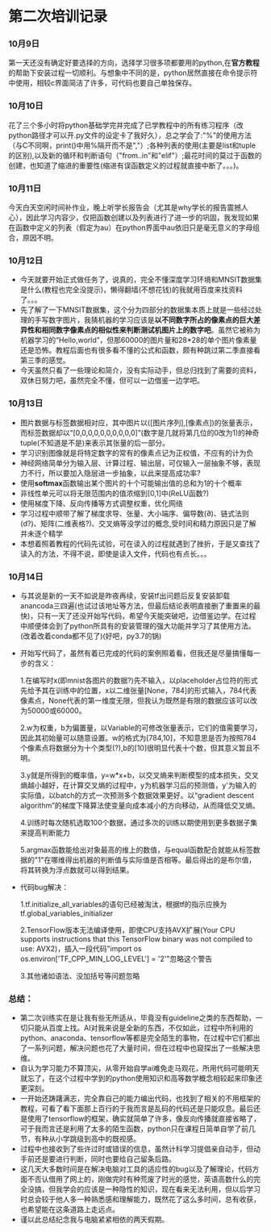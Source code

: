 # 第二次培训记录
### 10月9日
第一天还没有确定好要选择的方向，选择学习很多项都要用的python,在**官方教程**的帮助下安装过程一切顺利。与想象中不同的是，python居然直接在命令提示符中使用，相较c界面简洁了许多，可代码也要自己单独保存。

### 10月10日
花了三个多小时将python基础学完并完成了已学教程中的所有练习程序（改python路径才可以开.py文件的设定卡了我好久），总之学会了:"%"的使用方法（与C不同啊，print()中用%隔开而不是","）;各种列表的使用(主要是list和tuple的区别),以及新的循环和判断语句（"from..in"和"elif"）;最花时间的莫过于函数的创建，也知道了缩进的重要性(缩进有误函数定义的过程就直接中断了。。。)。

### 10月11日
今天白天空闲时间补作业，晚上听学长报告会（尤其是why学长的报告震撼人心），因此学习内容少，仅把函数创建以及列表进行了进一步的巩固，我发现如果在函数中定义的列表（假定为au）在python界面中au依旧只是毫无意义的字母组合，原因不明。

### 10月12日
* 今天就要开始正式做任务了，说真的，完全不懂深度学习环境和MNSIT数据集是什么(教程也完全没提示)，懒得翻墙(不想花钱)的我就用百度来找资料了。。。
* 先了解了一下MNSIT数据集，这个分为四部分的数据集本质上就是一些经过处理的手写数字图片，我猜机器的学习应该是**以不同数字所占的像素点的巨大差异性和相同数字像素点的相似性来判断测试机图片上的数字吧**。虽然它被称为机器学习的“Hello,world”，但那60000的图片量和28*28的单个图片像素量还是恐怖。教程后面也有很多看不懂的公式和函数，颇有种跳过第二季直接看第三季的感觉。
* 今天虽然只看了一些理论和简介，没有实际动手，但总归找到了需要的资料，双休日努力吧，虽然完全不懂，但可以一边借鉴一边学吧。


### 10月13日
* 图片数据与标签数据相对应，其中图片以([图片序列],[像素点])的张量表示，而标签数据却以“[0,0,0,0,0,0,0,0,0,0]”(数字是几就将第几位的0改为1)的神奇tuple(不知道是不是)来表示其张量的后一部分。
* 学习识别图像就是将特定数字的常有的像素点记为正权值，不应有的计为负
* 神经网络简单分为输入层、计算过程、输出层，可仅输入一层抽象不够，表现力不行，所以要加入隐层进一步抽象，以此来提高成功率?
* 使用**softmax**函数输出某个图片的十个可能输出值的总和为1的十个概率
* 非线性单元可以将无限范围内的值浓缩到[0,1]中(ReLU函数?)
* 使用梯度下降、反向传播等方式调整权重，优化网络
* 学习过程中顺带了解了梯度求导、张量、大小端序、偏导数(∂)、链式法则(d?)、矩阵(二维表格?)、交叉熵等没学过的概念,受时间和精力原因只是了解并未逐个精学
* 本想着照着教程的代码先试验，可在读入的过程就遇到了挫折，于是又查找了读入的方法，不得不说，即使是读入文件，代码也有点长。。。
 
### 10月14日
* 与其说是新的一天不如说是昨夜再续，安装tf出问题后反复安装卸载anancoda三四遍(也试过该地址等方法，但最后结论表明直接删了重置来的最快)，只有一天了还没开始写代码，希望今天能突破吧，边借鉴边学。在过程中顺便体会到了python所具有的安装管理的强大功能并学习了其使用方法。(改着改着conda都不见了)(好吧，py3.7的锅)
* 开始写代码了，虽然有着已完成的代码的案例照着看，但我还是尽量搞懂每一步的含义：

   1.在编写时x(即mnist各图片的数据?)先不输入，以placeholder占位符的形式先给予其在训练中的位置，x以二维张量[None，784]的形式输入，784代表像素点，None代表的第一维度无限，但我认为既然是有限的数据应该可以改为50000或60000。

   2.w为权重，b为偏置量，以Variable的可修改张量表示，它们的值需要学习，因此其初始量可以随意设置。w的格式为[784,10]，不知意思是否为按照784个像素点将数据分为十个类型(?),b的[10]很明显代表十个数，但其意义暂且不明。
   
   3.y就是所得到的概率值，y=w*x+b，以交叉熵来判断模型的成本损失，交叉熵越小越好，在计算交叉熵的过程中，y为机器学习后的预测值，y'为输入的实际值，以batch的方式一次预测多个数据效果更好。以“gradient descent algorithm”的梯度下降算法使变量向成本减小的方向移动，从而降低交叉熵。

   4.训练时每次随机选取100个数据，通过多次的训练以期使用到更多数据子集来提高判断能力

   5.argmax函数能给出对象最高的维上的数值，与equal函数配合就能从标签数据的"1"在哪维得出机器的判断值与实际值是否相等。最后得出的是布尔值，将其转换为浮点数就可以得到结果。
* 代码bug解决：
  
   1.tf.initialize_all_variables的语句已经被淘汰，根据tf的指示应换为tf.global_variables_initializer

   2.TensorFlow版本无法编译使用，即使CPU支持AVX扩展(Your CPU supports instructions that this TensorFlow binary was not compiled to use: AVX2)，插入一段代码"import os os.environ['TF_CPP_MIN_LOG_LEVEL'] = '2'"忽略这个警告

   3.其他诸如语法、没加括号等问题忽略




### 总结：
* 第二次训练实在是让我有些无所适从，毕竟没有guideline之类的东西帮助，一切只能从百度上找。AI对我来说是全新的东西，不仅如此，过程中所利用的python、anaconda、tensorflow等都是完全陌生的事物，在过程中它们都出了一系列问题，解决问题也花了大量时间，但在过程中也窥探出了一些解决思维。
* 自认为学习能力不算顶尖，从零开始自学ai难免走马观花，所用代码可能明天就忘了，在这个过程中学到的python使用知识和高等数学概念相较起来印象还更深刻。
* 一开始还踌躇满志，完全靠自己的能力编出代码，也找到了相关的不用框架的教程，可看了看下面那上百行的于我而言是乱码的代码还是只能叹息。最后还是使用了tensorflow的框架，确实就简单了许多，像反向传播就直接省略了，可于我而言还是利用了太多的陌生函数，python只在课程日简单自学了前几节，有种从小学跳级到高中的既视感。
* 过程中也接收到了些许过时或错误的信息，虽然计科学习提倡亲自动手，但动手前还是要进行判断，同时也要给自己留条后路。
* 这几天大多数时间是在解决电脑对工具的适应性的bug以及了解理论，代码方面不否认借用了网上的，刚做完时有种荒废了时光的感觉，英语高数什么的完全没搞，但我学会的应该是一种隐性的知识，现在看来无法利用，但以后学习时总会较于他人多一种熟悉感和理解能力，既然花了这么多时间，总有收获，也希望能在这条道路上走远点。
* 谨以此总结纪念我与电脑紧紧相依的两天假期。